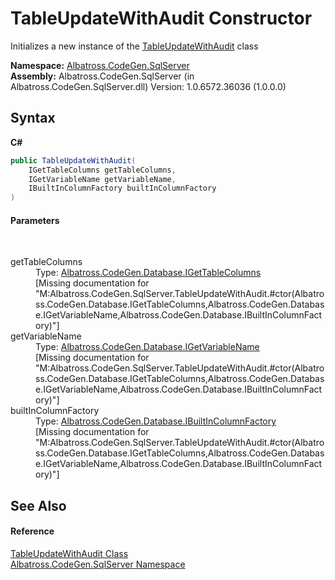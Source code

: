 # TableUpdateWithAudit Constructor 
 

Initializes a new instance of the <a href="C51EB09A.md">TableUpdateWithAudit</a> class

**Namespace:**&nbsp;<a href="9727DDEC.md">Albatross.CodeGen.SqlServer</a><br />**Assembly:**&nbsp;Albatross.CodeGen.SqlServer (in Albatross.CodeGen.SqlServer.dll) Version: 1.0.6572.36036 (1.0.0.0)

## Syntax

**C#**<br />
``` C#
public TableUpdateWithAudit(
	IGetTableColumns getTableColumns,
	IGetVariableName getVariableName,
	IBuiltInColumnFactory builtInColumnFactory
)
```


#### Parameters
&nbsp;<dl><dt>getTableColumns</dt><dd>Type: <a href="5B003BE5.md">Albatross.CodeGen.Database.IGetTableColumns</a><br />\[Missing <param name="getTableColumns"/> documentation for "M:Albatross.CodeGen.SqlServer.TableUpdateWithAudit.#ctor(Albatross.CodeGen.Database.IGetTableColumns,Albatross.CodeGen.Database.IGetVariableName,Albatross.CodeGen.Database.IBuiltInColumnFactory)"\]</dd><dt>getVariableName</dt><dd>Type: <a href="8022CD59.md">Albatross.CodeGen.Database.IGetVariableName</a><br />\[Missing <param name="getVariableName"/> documentation for "M:Albatross.CodeGen.SqlServer.TableUpdateWithAudit.#ctor(Albatross.CodeGen.Database.IGetTableColumns,Albatross.CodeGen.Database.IGetVariableName,Albatross.CodeGen.Database.IBuiltInColumnFactory)"\]</dd><dt>builtInColumnFactory</dt><dd>Type: <a href="DC9F5529.md">Albatross.CodeGen.Database.IBuiltInColumnFactory</a><br />\[Missing <param name="builtInColumnFactory"/> documentation for "M:Albatross.CodeGen.SqlServer.TableUpdateWithAudit.#ctor(Albatross.CodeGen.Database.IGetTableColumns,Albatross.CodeGen.Database.IGetVariableName,Albatross.CodeGen.Database.IBuiltInColumnFactory)"\]</dd></dl>

## See Also


#### Reference
<a href="C51EB09A.md">TableUpdateWithAudit Class</a><br /><a href="9727DDEC.md">Albatross.CodeGen.SqlServer Namespace</a><br />